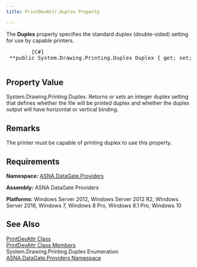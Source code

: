```yaml
---
title: PrintDevAttr.Duplex Property

---
```


The **Duplex** property specifies the standard duplex (double-sided) setting for use by capable printers. 
<pre class="prettyprint">        <span class="lang">[C#]</span>
 **public System.Drawing.Printing.Duplex Duplex { get; set; }** 
      </pre>

## Property Value

System.Drawing.Printing.Duplex. Returns or sets an integer duplex setting that defines whether the file will be printed duplex and whether the duplex output will have horizontal or vertical binding. 
## Remarks

The printer must be capable of printing duplex to use this property.
## Requirements

**Namespace:** [ ASNA.DataGate.Providers](datagate-providers-namespace.html) 

**Assembly:** ASNA DataGate Providers

**Platforms:** Windows Server 2012, Windows Server 2012 R2, Windows Server 2016, Windows 7, Windows 8 Pro, Windows 8.1 Pro, Windows 10
## See Also


[PrintDevAttr Class](print-dev-attr-class.html)
      <br />
[PrintDevAttr Class Members](print-dev-attr-members.html)
      <br />System.Drawing.Printing.Duplex 
Enumeration
      <br />[ASNA.DataGate.Providers Namespace](datagate-providers-namespace.html)

